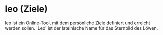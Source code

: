 leo (Ziele)
=====

leo ist ein Online-Tool, mit dem persönliche Ziele definiert und erreicht werden sollen. 'Leo' ist der lateinische Name für das Sternbild des Löwen.
